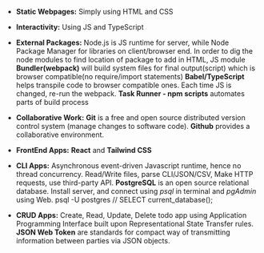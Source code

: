 * **Static Webpages:** Simply using HTML and CSS
* **Interactivity:** Using JS and TypeScript
* **External Packages:** Node.js is JS runtime for server, while Node Package Manager for libraries on client/browser end. 
In order to dig the node modules to find location of package to add in HTML, JS module **Bundler(webpack)** will build system files for final output(script) which is browser compatible(no require/import statements)
**Babel/TypeScript** helps transpile code to browser compatible ones. Each time JS is changed, re-run the webpack.
**Task Runner - npm scripts** automates parts of build process
* **Collaborative Work:** **Git** is a free and open source distributed version control system (manage changes to software code). **Github** provides a collaborative environment.
* **FrontEnd Apps:** **React** and **Tailwind CSS**

* **CLI Apps:** Asynchronous event-driven Javascript runtime, hence no thread concurrency. Read/Write files, parse CLI/JSON/CSV, Make HTTP requests, use third-party API.
**PostgreSQL** is an open source relational database. Install server, and connect using *psql* in terminal and *pgAdmin* using Web.
psql -U postgres // SELECT current_database();
* **CRUD Apps:** Create, Read, Update, Delete todo app using Application Programming Interface built upon Representational State Transfer rules.
**JSON Web Token** are standards for compact way of transmitting information between parties via JSON objects.
